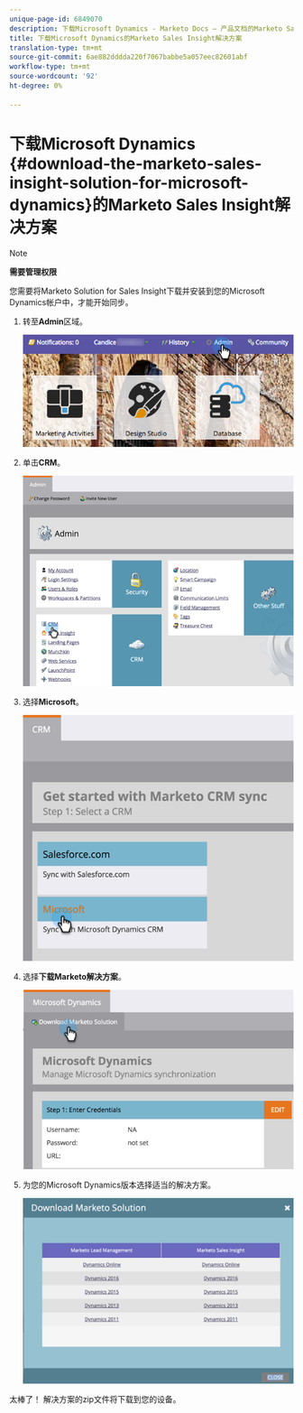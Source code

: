 ```yaml
---
unique-page-id: 6849070
description: 下载Microsoft Dynamics - Marketo Docs — 产品文档的Marketo Sales Insight解决方案
title: 下载Microsoft Dynamics的Marketo Sales Insight解决方案
translation-type: tm+mt
source-git-commit: 6ae882dddda220f7067babbe5a057eec82601abf
workflow-type: tm+mt
source-wordcount: '92'
ht-degree: 0%

---
```



# 下载Microsoft Dynamics {#download-the-marketo-sales-insight-solution-for-microsoft-dynamics}的Marketo Sales Insight解决方案

>[!NOTE]
>
>**需要管理权限**

您需要将Marketo Solution for Sales Insight下载并安装到您的Microsoft Dynamics帐户中，才能开始同步。

1. 转至&#x200B;**Admin**&#x200B;区域。

   ![](assets/mainnavhand.png)

1. 单击&#x200B;**CRM**。

   ![](assets/image2015-3-11-13-3a7-3a11.png)

1. 选择&#x200B;**Microsoft**。

   ![](assets/image2016-5-3.png)

1. 选择&#x200B;**下载Marketo解决方案**。

   ![](assets/image2015-3-11-13-3a10-3a4.png)

1. 为您的Microsoft Dynamics版本选择适当的解决方案。

   ![](assets/msd-online.png)

太棒了！ 解决方案的zip文件将下载到您的设备。
